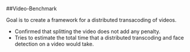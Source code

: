 ##Video-Benchmark


Goal is to create a framework for a distributed transacoding of videos.

 - Confirmed that splitting the video does not add any penalty.
 - Tries to estimate the total time that a distributed transcoding and face detection on a video would take.
 
